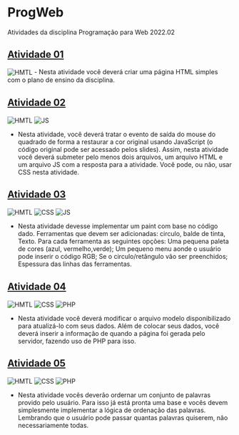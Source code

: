 # ProgWeb
Atividades da disciplina Programação para Web 2022.02

## [Atividade 01](https://github.com/camilavitoriacosta/ProgWeb/tree/master/Atividade01)
<img align="center" alt="HMTL" src="https://img.shields.io/badge/HTML5-E34F26?style=for-the-badge&logo=html5&logoColor=white">
- Nesta atividade você deverá criar uma página HTML simples com o plano de ensino da disciplina.

## [Atividade 02](https://github.com/camilavitoriacosta/ProgWeb/tree/master/Atividade02)
<img align="center" alt="HMTL" src="https://img.shields.io/badge/HTML5-E34F26?style=for-the-badge&logo=html5&logoColor=white"> <img align="center" alt="JS" src="https://img.shields.io/badge/JavaScript-F7DF1E?style=for-the-badge&logo=javascript&logoColor=black">
- Nesta atividade, você deverá tratar o evento de saída do mouse do quadrado de forma a restaurar a cor original usando JavaScript (o código original pode ser acessado pelos slides). Assim, nesta atividade você deverá submeter pelo menos dois arquivos, um arquivo HTML e um arquivo JS com a resposta para a atividade. Você pode, ou não, usar CSS nesta atividade.

## [Atividade 03](https://github.com/camilavitoriacosta/ProgWeb/tree/master/Atividade3)
<img align="center" alt="HMTL" src="https://img.shields.io/badge/HTML5-E34F26?style=for-the-badge&logo=html5&logoColor=white"> <img align="center" alt="CSS" src="https://img.shields.io/badge/CSS3-1572B6?style=for-the-badge&logo=css3&logoColor=white"> <img align="center" alt="JS" src="https://img.shields.io/badge/JavaScript-F7DF1E?style=for-the-badge&logo=javascript&logoColor=black"> 
- Nesta atividade devesse implementar um paint com base no código dado. Ferramentas que devem ser adicionadas: circulo, balde de tinta, Texto. Para cada ferramenta as seguintes opções: Uma pequena paleta de cores (azul, vermelho,verde); Um pequeno menu aonde o usuário pode inserir o código RGB; Se o circulo/retângulo vão ser preenchidos; Espessura das linhas das ferramentas.


## [Atividade 04 ](https://github.com/camilavitoriacosta/ProgWeb/tree/master/Atividade04)
<img align="center" alt="HMTL" src="https://img.shields.io/badge/HTML5-E34F26?style=for-the-badge&logo=html5&logoColor=white"> <img align="center" alt="CSS" src="https://img.shields.io/badge/CSS3-1572B6?style=for-the-badge&logo=css3&logoColor=white"> <img align="center" alt="PHP" src="https://img.shields.io/badge/PHP-777BB4?style=for-the-badge&logo=php&logoColor=white">
- Nesta atividade você deverá modificar o arquivo modelo disponibilizado para atualizá-lo com seus dados. Além de colocar seus dados, você deverá inserir a informação de quando a página foi gerada pelo servidor, fazendo uso de PHP para isso.


## [Atividade 05](https://github.com/camilavitoriacosta/ProgWeb/tree/master/Atividade05)
<img align="center" alt="HMTL" src="https://img.shields.io/badge/HTML5-E34F26?style=for-the-badge&logo=html5&logoColor=white"> <img align="center" alt="CSS" src="https://img.shields.io/badge/CSS3-1572B6?style=for-the-badge&logo=css3&logoColor=white"> <img align="center" alt="PHP" src="https://img.shields.io/badge/PHP-777BB4?style=for-the-badge&logo=php&logoColor=white"> 
- Nesta atividade vocês deverão ordernar um conjunto de palavras provido pelo usuário. Para isso já está pronta uma base e vocês devem simplesmente implementar a lógica de ordenação das palavras. Lembrando que o usuário pode passar quantas palavras quiserem, não necessariamente todas.

